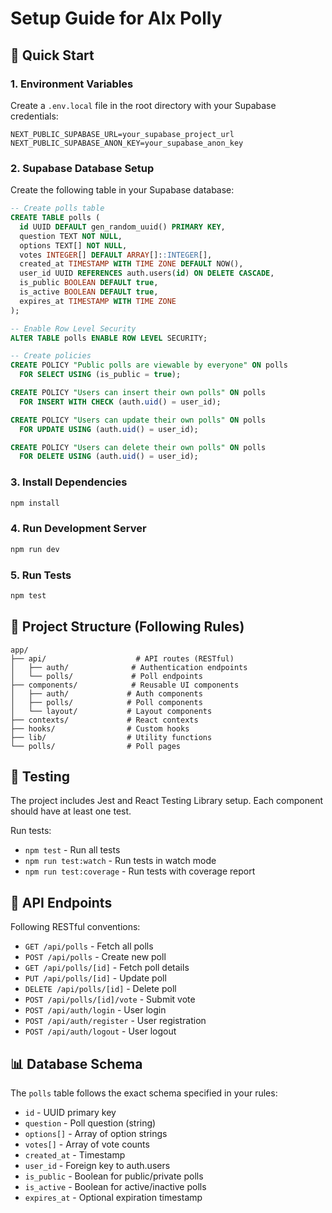 # Setup Guide for Alx Polly

## 🚀 Quick Start

### 1. Environment Variables
Create a `.env.local` file in the root directory with your Supabase credentials:

```env
NEXT_PUBLIC_SUPABASE_URL=your_supabase_project_url
NEXT_PUBLIC_SUPABASE_ANON_KEY=your_supabase_anon_key
```

### 2. Supabase Database Setup

Create the following table in your Supabase database:

```sql
-- Create polls table
CREATE TABLE polls (
  id UUID DEFAULT gen_random_uuid() PRIMARY KEY,
  question TEXT NOT NULL,
  options TEXT[] NOT NULL,
  votes INTEGER[] DEFAULT ARRAY[]::INTEGER[],
  created_at TIMESTAMP WITH TIME ZONE DEFAULT NOW(),
  user_id UUID REFERENCES auth.users(id) ON DELETE CASCADE,
  is_public BOOLEAN DEFAULT true,
  is_active BOOLEAN DEFAULT true,
  expires_at TIMESTAMP WITH TIME ZONE
);

-- Enable Row Level Security
ALTER TABLE polls ENABLE ROW LEVEL SECURITY;

-- Create policies
CREATE POLICY "Public polls are viewable by everyone" ON polls
  FOR SELECT USING (is_public = true);

CREATE POLICY "Users can insert their own polls" ON polls
  FOR INSERT WITH CHECK (auth.uid() = user_id);

CREATE POLICY "Users can update their own polls" ON polls
  FOR UPDATE USING (auth.uid() = user_id);

CREATE POLICY "Users can delete their own polls" ON polls
  FOR DELETE USING (auth.uid() = user_id);
```

### 3. Install Dependencies
```bash
npm install
```

### 4. Run Development Server
```bash
npm run dev
```

### 5. Run Tests
```bash
npm test
```

## 📁 Project Structure (Following Rules)

```
app/
├── api/                    # API routes (RESTful)
│   ├── auth/              # Authentication endpoints
│   └── polls/             # Poll endpoints
├── components/            # Reusable UI components
│   ├── auth/             # Auth components
│   ├── polls/            # Poll components
│   └── layout/           # Layout components
├── contexts/             # React contexts
├── hooks/                # Custom hooks
├── lib/                  # Utility functions
└── polls/                # Poll pages
```

## 🧪 Testing

The project includes Jest and React Testing Library setup. Each component should have at least one test.

Run tests:
- `npm test` - Run all tests
- `npm run test:watch` - Run tests in watch mode
- `npm run test:coverage` - Run tests with coverage report

## 🔧 API Endpoints

Following RESTful conventions:

- `GET /api/polls` - Fetch all polls
- `POST /api/polls` - Create new poll
- `GET /api/polls/[id]` - Fetch poll details
- `PUT /api/polls/[id]` - Update poll
- `DELETE /api/polls/[id]` - Delete poll
- `POST /api/polls/[id]/vote` - Submit vote
- `POST /api/auth/login` - User login
- `POST /api/auth/register` - User registration
- `POST /api/auth/logout` - User logout

## 📊 Database Schema

The `polls` table follows the exact schema specified in your rules:

- `id` - UUID primary key
- `question` - Poll question (string)
- `options[]` - Array of option strings
- `votes[]` - Array of vote counts
- `created_at` - Timestamp
- `user_id` - Foreign key to auth.users
- `is_public` - Boolean for public/private polls
- `is_active` - Boolean for active/inactive polls
- `expires_at` - Optional expiration timestamp
